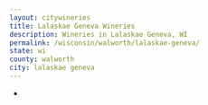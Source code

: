 ```yaml
---
layout: citywineries
title: Lalaskae Geneva Wineries
description: Wineries in Lalaskae Geneva, WI
permalink: /wisconsin/walworth/lalaskae-geneva/
state: wi
county: walworth
city: lalaskae geneva
---
```

-
